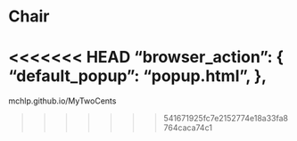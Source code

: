 # Chair
<<<<<<< HEAD
“browser_action”: {
  “default_popup”: “popup.html”,
 },
=======

mchlp.github.io/MyTwoCents
>>>>>>> 541671925fc7e2152774e18a33fa8764caca74c1
